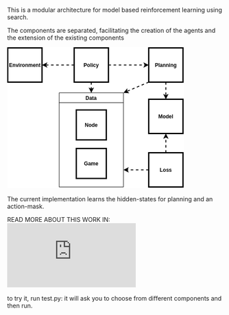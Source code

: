 This is a modular architecture for model based reinforcement learning using search.

The components are separated, facilitating the creation of the agents and
the extension of the existing components

![Architecture](https://github.com/GaspTO/Modular_MBRL/blob/main/docs/architecture.png)


The current implementation learns the hidden-states for planning and an action-mask. 

READ MORE ABOUT THIS WORK IN: ![Paper](https://github.com/GaspTO/Modular_MBRL/blob/main/docs/paper.pdf)


to try it, run test.py: it will ask you to choose from different components
and then run.
